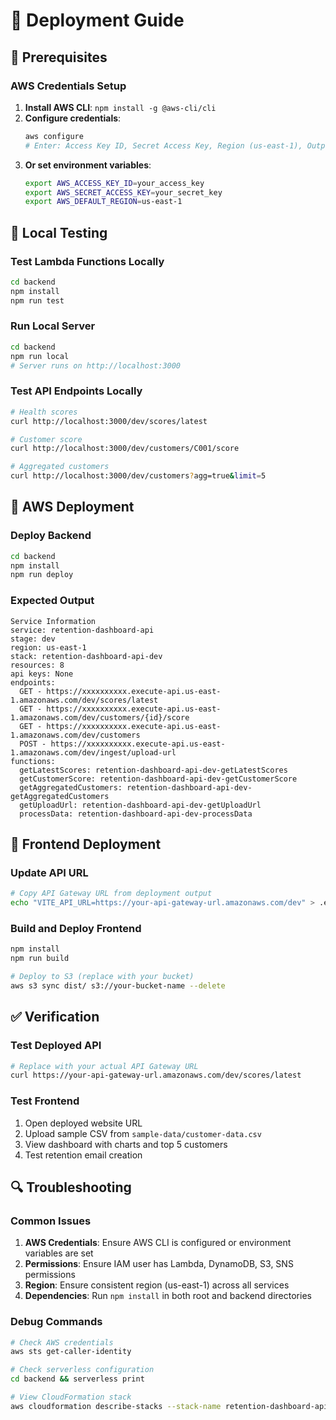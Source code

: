 # 🚀 Deployment Guide

## 🔧 Prerequisites

### AWS Credentials Setup
1. **Install AWS CLI**: `npm install -g @aws-cli/cli`
2. **Configure credentials**:
   ```bash
   aws configure
   # Enter: Access Key ID, Secret Access Key, Region (us-east-1), Output format (json)
   ```
3. **Or set environment variables**:
   ```bash
   export AWS_ACCESS_KEY_ID=your_access_key
   export AWS_SECRET_ACCESS_KEY=your_secret_key
   export AWS_DEFAULT_REGION=us-east-1
   ```

## 🧪 Local Testing

### Test Lambda Functions Locally
```bash
cd backend
npm install
npm run test
```

### Run Local Server
```bash
cd backend
npm run local
# Server runs on http://localhost:3000
```

### Test API Endpoints Locally
```bash
# Health scores
curl http://localhost:3000/dev/scores/latest

# Customer score
curl http://localhost:3000/dev/customers/C001/score

# Aggregated customers
curl http://localhost:3000/dev/customers?agg=true&limit=5
```

## 🚀 AWS Deployment

### Deploy Backend
```bash
cd backend
npm install
npm run deploy
```

### Expected Output
```
Service Information
service: retention-dashboard-api
stage: dev
region: us-east-1
stack: retention-dashboard-api-dev
resources: 8
api keys: None
endpoints:
  GET - https://xxxxxxxxxx.execute-api.us-east-1.amazonaws.com/dev/scores/latest
  GET - https://xxxxxxxxxx.execute-api.us-east-1.amazonaws.com/dev/customers/{id}/score
  GET - https://xxxxxxxxxx.execute-api.us-east-1.amazonaws.com/dev/customers
  POST - https://xxxxxxxxxx.execute-api.us-east-1.amazonaws.com/dev/ingest/upload-url
functions:
  getLatestScores: retention-dashboard-api-dev-getLatestScores
  getCustomerScore: retention-dashboard-api-dev-getCustomerScore
  getAggregatedCustomers: retention-dashboard-api-dev-getAggregatedCustomers
  getUploadUrl: retention-dashboard-api-dev-getUploadUrl
  processData: retention-dashboard-api-dev-processData
```

## 🎯 Frontend Deployment

### Update API URL
```bash
# Copy API Gateway URL from deployment output
echo "VITE_API_URL=https://your-api-gateway-url.amazonaws.com/dev" > .env
```

### Build and Deploy Frontend
```bash
npm install
npm run build

# Deploy to S3 (replace with your bucket)
aws s3 sync dist/ s3://your-bucket-name --delete
```

## ✅ Verification

### Test Deployed API
```bash
# Replace with your actual API Gateway URL
curl https://your-api-gateway-url.amazonaws.com/dev/scores/latest
```

### Test Frontend
1. Open deployed website URL
2. Upload sample CSV from `sample-data/customer-data.csv`
3. View dashboard with charts and top 5 customers
4. Test retention email creation

## 🔍 Troubleshooting

### Common Issues
1. **AWS Credentials**: Ensure AWS CLI is configured or environment variables are set
2. **Permissions**: Ensure IAM user has Lambda, DynamoDB, S3, SNS permissions
3. **Region**: Ensure consistent region (us-east-1) across all services
4. **Dependencies**: Run `npm install` in both root and backend directories

### Debug Commands
```bash
# Check AWS credentials
aws sts get-caller-identity

# Check serverless configuration
cd backend && serverless print

# View CloudFormation stack
aws cloudformation describe-stacks --stack-name retention-dashboard-api-dev
```